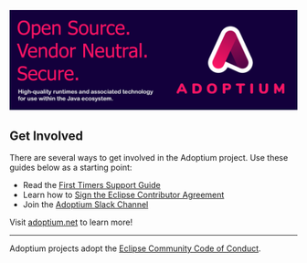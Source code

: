 ![Adoptium Banner](/images/banner.png)

## Get Involved

There are several ways to get involved in the Adoptium project. Use these guides below as a starting point:

* Read the [First Timers Support Guide](https://github.com/adoptium/documentation/blob/main/first-timers-support/index.adoc)
* Learn how to [Sign the Eclipse Contributor Agreement](https://github.com/adoptium/documentation/blob/main/documentation-documentation/eca-sign-off.adoc)
* Join the [Adoptium Slack Channel](https://adoptium.net/slack)

Visit [adoptium.net](https://adoptium.net) to learn more!

----

Adoptium projects adopt the [Eclipse Community Code of Conduct](https://www.eclipse.org/org/documents/Community_Code_of_Conduct.php).
